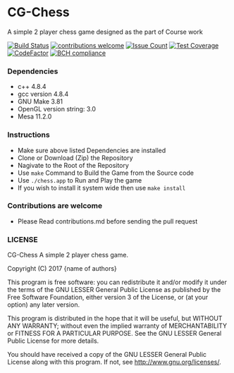# CG-Chess
A simple 2 player chess game designed as the part of Course work

[![Build Status](https://travis-ci.org/Amanskywalker/CG-Chess.svg?branch=master)](https://travis-ci.org/Amanskywalker/CG-Chess)
[![contributions welcome](https://img.shields.io/badge/contributions-welcome-brightgreen.svg?style=flat)](https://github.com/Amanskywalker/CG-Chess/issues)
[![Issue Count](https://codeclimate.com/github/Amanskywalker/CG-Chess/badges/issue_count.svg)](https://codeclimate.com/github/Amanskywalker/CG-Chess)
[![Test Coverage](https://codeclimate.com/github/Amanskywalker/CG-Chess/badges/coverage.svg)](https://codeclimate.com/github/Amanskywalker/CG-Chess/coverage)
[![CodeFactor](https://www.codefactor.io/repository/github/amanskywalker/cg-chess/badge)](https://www.codefactor.io/repository/github/amanskywalker/cg-chess)
[![BCH compliance](https://bettercodehub.com/edge/badge/Amanskywalker/CG-Chess)](https://bettercodehub.com/)

### Dependencies
 - c++ 4.8.4
 - gcc version 4.8.4
 - GNU Make 3.81
 - OpenGL version string: 3.0
 - Mesa 11.2.0

### Instructions
 - Make sure above listed Dependencies are installed
 - Clone or Download (Zip) the Repository
 - Nagivate to the Root of the Repository
 - Use `make` Command to Build the Game from the Source code
 - Use `./chess.app` to Run and Play the game
 - If you wish to install it system wide then use `make install`

### Contributions are welcome
  - Please Read contributions.md before sending the pull request

### LICENSE

CG-Chess A simple 2 player chess game.

Copyright (C) 2017  {name of authors}

This program is free software: you can redistribute it and/or modify
it under the terms of the GNU LESSER General Public License as published by
the Free Software Foundation, either version 3 of the License, or
(at your option) any later version.

This program is distributed in the hope that it will be useful,
but WITHOUT ANY WARRANTY; without even the implied warranty of
MERCHANTABILITY or FITNESS FOR A PARTICULAR PURPOSE.  See the
GNU LESSER General Public License for more details.

You should have received a copy of the GNU LESSER General Public License
along with this program.  If not, see <http://www.gnu.org/licenses/>.
